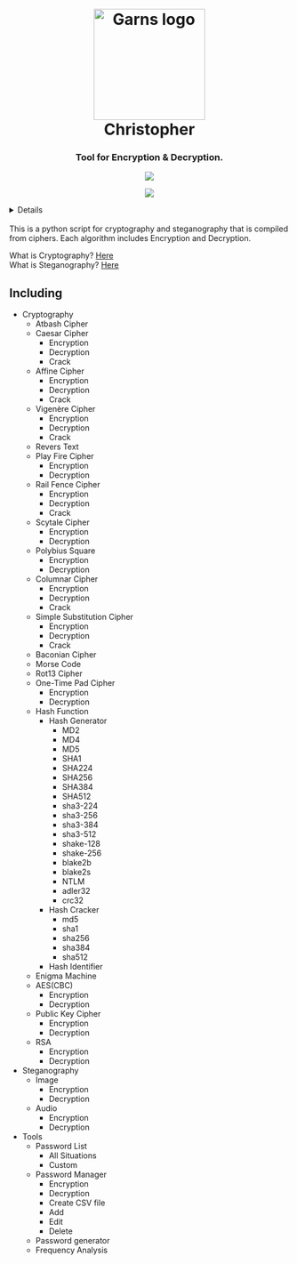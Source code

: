<div id="top"></div>
<h1 align="center">
    <br>
    <a href="https://github.com/mammaddrik/christopher"><img src="https://i.postimg.cc/7h9CxC2V/christopher.png" alt="Garns logo" width="200" height="200"></a>
    <br>
    Christopher
    <br>
</h1>

<h3 align="center">Tool for Encryption & Decryption.</h3>

<p align="center">
    <a href="https://github.com/mammaddrik/christopher/releases">
    <img src="https://img.shields.io/github/release/mammaddrik/christopher.svg">
</p>

<p align="center">
    <img src="https://i.postimg.cc/X7TWrjkc/christopher.png">
</p>

<details>
<summary>Contents</summary>

[Including](#Including)<br>
[Installation](#installation)<br>
[Usage](#usage)<br>
[License](#license)

</details>

<br>
This is a python script for cryptography and steganography that is compiled from ciphers. Each algorithm includes Encryption and Decryption.

What is Cryptography? [Here](https://en.wikipedia.org/wiki/Cryptography)<br>
What is Steganography? [Here](https://en.wikipedia.org/wiki/Steganography)

## Including
- Cryptography
  - Atbash Cipher
  - Caesar Cipher
    - Encryption
    - Decryption
    - Crack
  - Affine Cipher
    - Encryption
    - Decryption
    - Crack
  - Vigenère Cipher
    - Encryption
    - Decryption
    - Crack
  - Revers Text
  - Play Fire Cipher
    - Encryption
    - Decryption
  - Rail Fence Cipher
    - Encryption
    - Decryption
    - Crack
  - Scytale Cipher
    - Encryption
    - Decryption
  - Polybius Square
    - Encryption
    - Decryption
  - Columnar Cipher
    - Encryption
    - Decryption
    - Crack
  - Simple Substitution Cipher
    - Encryption
    - Decryption
    - Crack
  - Baconian Cipher
  - Morse Code
  - Rot13 Cipher
  - One-Time Pad Cipher
    - Encryption
    - Decryption
  - Hash Function
    - Hash Generator
      - MD2
      - MD4
      - MD5
      - SHA1
      - SHA224
      - SHA256
      - SHA384
      - SHA512
      - sha3-224
      - sha3-256
      - sha3-384
      - sha3-512
      - shake-128
      - shake-256
      - blake2b
      - blake2s
      - NTLM
      - adler32
      - crc32
    - Hash Cracker
      - md5
      - sha1
      - sha256
      - sha384
      - sha512
    - Hash Identifier
  - Enigma Machine
  - AES(CBC)
    - Encryption
    - Decryption
  - Public Key Cipher
    - Encryption
    - Decryption
  - RSA
    - Encryption
    - Decryption
- Steganography
  - Image
    - Encryption
    - Decryption
  - Audio
    - Encryption
    - Decryption
- Tools
  - Password List
    - All Situations
    - Custom
  - Password Manager
    - Encryption
    - Decryption
    - Create CSV file
    - Add
    - Edit
    - Delete
  - Password generator
  - Frequency Analysis